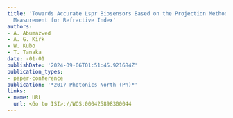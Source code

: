 ```yaml
---
title: 'Towards Accurate Lspr Biosensors Based on the Projection Method: A Direct
  Measurement for Refractive Index'
authors:
- A. Abumazwed
- A. G. Kirk
- W. Kubo
- T. Tanaka
date: -01-01
publishDate: '2024-09-06T01:51:45.921684Z'
publication_types:
- paper-conference
publication: '*2017 Photonics North (Pn)*'
links:
- name: URL
  url: <Go to ISI>://WOS:000425898300044
---
```

